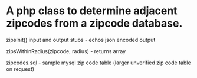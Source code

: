 # A php class to determine adjacent zipcodes from a zipcode database.

zipsInit() input and output stubs - echos json encoded output

zipsWithinRadius(zipcode, radius) - returns array

zipcodes.sql - sample mysql zip code table (larger unverified zip code table on request)